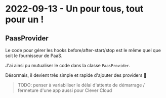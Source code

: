 # 2022-09-13 - Un pour tous, tout pour un !

## PaasProvider

Le code pour gérer les hooks before/after-start/stop est le même quel que soit le fournisseur de PaaS.

J'ai ainsi pu mutualiser le code dans la classe `PaasProvider`.

Désormais, il devient très simple et rapide d'ajouter des providers 🙌

> TODO: penser à variabiliser le délai d'attente de démarrage / fermeture d'une app aussi pour Clever Cloud




